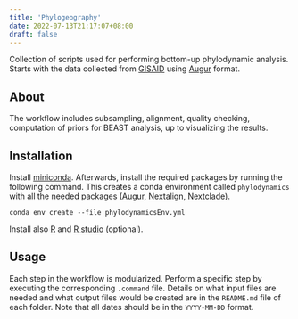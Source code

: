 ```yaml
---
title: 'Phylogeography'
date: 2022-07-13T21:17:07+08:00
draft: false
---
```


Collection of scripts used for performing bottom-up phylodynamic analysis. Starts with the data collected from [GISAID](https://www.gisaid.org) using [Augur](https://docs.nextstrain.org/projects/augur/en/stable/index.html) format.

## About

The workflow includes subsampling, alignment, quality checking, computation of priors for BEAST analysis, up to visualizing the results.

## Installation

Install [miniconda](https://docs.conda.io/en/latest/miniconda.html). Afterwards, install the required packages by running the following command. This creates a conda environment called `phylodynamics` with all the needed packages ([Augur](https://anaconda.org/bioconda/augur), [Nextalign](https://anaconda.org/bioconda/nextalign), [Nextclade](https://anaconda.org/bioconda/nextclade)).

```
conda env create --file phylodynamicsEnv.yml
```

Install also [R](https://cran.r-project.org/bin/windows/base/) and [R studio](https://www.rstudio.com/products/rstudio/download/) (optional).

## Usage

Each step in the workflow is modularized. Perform a specific step by executing the corresponding `.command` file. Details on what input files are needed and what output files would be created are in the `README.md` file of each folder. Note that all dates should be in the `YYYY-MM-DD` format.
